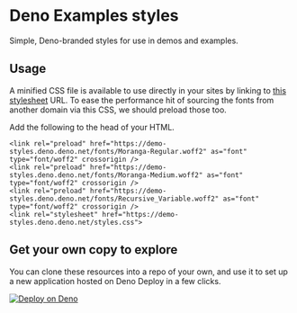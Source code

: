 # Deno Examples styles

Simple, Deno-branded styles for use in demos and examples.


## Usage


  A minified CSS file is available to use directly in your sites by linking to [this stylesheet](https://demo-styles.deno.deno.net/styles.css) URL. To ease the performance hit of sourcing the fonts from another domain via this CSS, we should preload those too.

  Add the following to the head of your HTML.

```
<link rel="preload" href="https://demo-styles.deno.deno.net/fonts/Moranga-Regular.woff2" as="font" type="font/woff2" crossorigin />
<link rel="preload" href="https://demo-styles.deno.deno.net/fonts/Moranga-Medium.woff2" as="font" type="font/woff2" crossorigin />
<link rel="preload" href="https://demo-styles.deno.deno.net/fonts/Recursive_Variable.woff2" as="font" type="font/woff2" crossorigin />
<link rel="stylesheet" href="https://demo-styles.deno.deno.net/styles.css">
```

## Get your own copy to explore

You can clone these resources into a repo of your own, and use it to set up a new application hosted on Deno Deploy in a few clicks.

[![Deploy on Deno](https://deno.com/button)](https://app.deno.com/new?clone=https://github.com/denoland/demo-styles)

